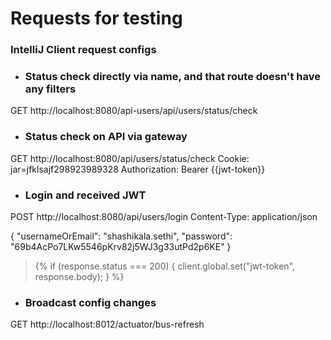 # Requests for testing
### IntelliJ Client request configs
 * ### Status check directly via name, and that route doesn't have any filters
GET http://localhost:8080/api-users/api/users/status/check


* ### Status check on API via gateway
GET http://localhost:8080/api/users/status/check
Cookie: jar=jfklsajf298923989328
Authorization: Bearer {{jwt-token}}

* ### Login and received JWT
POST http://localhost:8080/api/users/login
Content-Type: application/json

{
"usernameOrEmail": "shashikala.sethi",
"password": "69b4AcPo7LKw5546pKrv82j5WJ3g33utPd2p6KE"
}

> {%
if (response.status === 200) {
client.global.set("jwt-token", response.body);
}
%}

* ### Broadcast config changes
GET http://localhost:8012/actuator/bus-refresh
